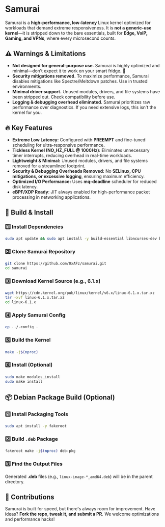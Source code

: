# Samurai

Samurai is a **high-performance, low-latency** Linux kernel optimized for workloads that demand extreme responsiveness. It is **not a generic-use kernel**—it is stripped down to the bare essentials, built for **Edge, VoIP, Gaming, and VPNs**, where every microsecond counts.

## ⚠️ Warnings & Limitations

- **Not designed for general-purpose use.** Samurai is highly optimized and minimal—don’t expect it to work on your smart fridge. 🧊
- **Security mitigations removed.** To maximize performance, Samurai disables mitigations like Spectre/Meltdown patches. Use in trusted environments.
- **Minimal driver support.** Unused modules, drivers, and file systems have been stripped out. Check compatibility before use.
- **Logging & debugging overhead eliminated.** Samurai prioritizes raw performance over diagnostics. If you need extensive logs, this isn't the kernel for you.

## 🔥 Key Features

- **Extreme Low Latency:** Configured with **PREEMPT** and fine-tuned scheduling for ultra-responsive performance.
- **Tickless Kernel (NO_HZ_FULL @ 1000Hz):** Eliminates unnecessary timer interrupts, reducing overhead in real-time workloads.
- **Lightweight & Minimal:** Unused modules, drivers, and file systems removed for a streamlined footprint.
- **Security & Debugging Overheads Removed:** No **SELinux, CPU mitigations, or excessive logging**, ensuring maximum efficiency.
- **Optimized I/O Performance:** Uses **mq-deadline** scheduler for reduced disk latency.
- **eBPF/XDP Ready:** JIT always enabled for high-performance packet processing in networking applications.

## 🚀 Build & Install

### 1️⃣ Install Dependencies
```bash
sudo apt update && sudo apt install -y build-essential libncurses-dev bison flex libssl-dev libelf-dev bc dwarves pahole git
```

### 2️⃣ Clone Samurai Repository
```bash
git clone https://github.com/0xAFz/samurai.git
cd samurai
```

### 3️⃣ Download Kernel Source (e.g., 6.1.x)
```bash
wget https://cdn.kernel.org/pub/linux/kernel/v6.x/linux-6.1.x.tar.xz
tar -xvf linux-6.1.x.tar.xz
cd linux-6.1.x
```

### 4️⃣ Apply Samurai Config
```bash
cp ../.config .
```

### 5️⃣ Build the Kernel
```bash
make -j$(nproc)
```

### 6️⃣ Install (Optional)
```bash
sudo make modules_install
sudo make install
```

## 📦 Debian Package Build (Optional)

### 1️⃣ Install Packaging Tools
```bash
sudo apt install -y fakeroot
```

### 2️⃣ Build `.deb` Package
```bash
fakeroot make -j$(nproc) deb-pkg
```

### 3️⃣ Find the Output Files
Generated **.deb** files (e.g., `linux-image-*_amd64.deb`) will be in the parent directory.

## 🤝 Contributions
Samurai is built for speed, but there's always room for improvement. Have ideas? **Fork the repo, tweak it, and submit a PR.** We welcome optimizations and performance hacks!
